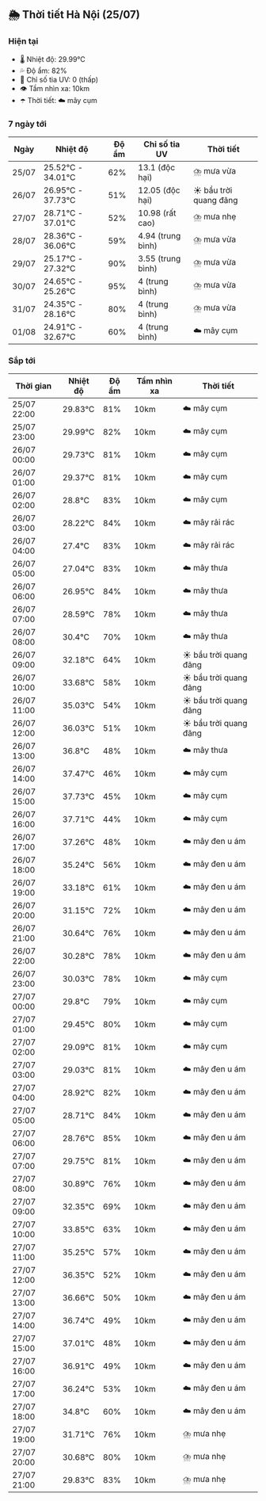 ## 🌦️ Thời tiết Hà Nội (25/07)

### Hiện tại

- 🌡️ Nhiệt độ: 29.99℃
- 💦 Độ ẩm: 82%
- 🌟 Chỉ số tia UV: 0 (thấp)
- 👁️ Tầm nhìn xa: 10km
- ☂️ Thời tiết: ☁️ mây cụm

### 7 ngày tới

| Ngày | Nhiệt độ | Độ ẩm | Chỉ số tia UV | Thời tiết |
| --- | --- | --- | --- | --- |
| 25/07 | 25.52℃ - 34.01℃ | 62% | 13.1 (độc hại) | ⛈️ mưa vừa |
| 26/07 | 26.95℃ - 37.73℃ | 51% | 12.05 (độc hại) | ☀️ bầu trời quang đãng |
| 27/07 | 28.71℃ - 37.01℃ | 52% | 10.98 (rất cao) | ⛈️ mưa nhẹ |
| 28/07 | 28.36℃ - 36.06℃ | 59% | 4.94 (trung bình) | ⛈️ mưa vừa |
| 29/07 | 25.17℃ - 27.32℃ | 90% | 3.55 (trung bình) | ⛈️ mưa vừa |
| 30/07 | 24.65℃ - 25.26℃ | 95% | 4 (trung bình) | ⛈️ mưa vừa |
| 31/07 | 24.35℃ - 28.16℃ | 80% | 4 (trung bình) | ⛈️ mưa vừa |
| 01/08 | 24.91℃ - 32.67℃ | 60% | 4 (trung bình) | ☁️ mây cụm |

### Sắp tới

| Thời gian | Nhiệt độ | Độ ẩm | Tầm nhìn xa | Thời tiết |
| --- | --- | --- | --- | --- |
| 25/07 22:00 | 29.83℃ | 81% | 10km | ☁️ mây cụm |
| 25/07 23:00 | 29.99℃ | 82% | 10km | ☁️ mây cụm |
| 26/07 00:00 | 29.73℃ | 81% | 10km | ☁️ mây cụm |
| 26/07 01:00 | 29.37℃ | 81% | 10km | ☁️ mây cụm |
| 26/07 02:00 | 28.8℃ | 83% | 10km | ☁️ mây cụm |
| 26/07 03:00 | 28.22℃ | 84% | 10km | ☁️ mây rải rác |
| 26/07 04:00 | 27.4℃ | 83% | 10km | ☁️ mây rải rác |
| 26/07 05:00 | 27.04℃ | 83% | 10km | ☁️ mây thưa |
| 26/07 06:00 | 26.95℃ | 84% | 10km | ☁️ mây thưa |
| 26/07 07:00 | 28.59℃ | 78% | 10km | ☁️ mây thưa |
| 26/07 08:00 | 30.4℃ | 70% | 10km | ☁️ mây thưa |
| 26/07 09:00 | 32.18℃ | 64% | 10km | ☀️ bầu trời quang đãng |
| 26/07 10:00 | 33.68℃ | 58% | 10km | ☀️ bầu trời quang đãng |
| 26/07 11:00 | 35.03℃ | 54% | 10km | ☀️ bầu trời quang đãng |
| 26/07 12:00 | 36.03℃ | 51% | 10km | ☀️ bầu trời quang đãng |
| 26/07 13:00 | 36.8℃ | 48% | 10km | ☁️ mây thưa |
| 26/07 14:00 | 37.47℃ | 46% | 10km | ☁️ mây cụm |
| 26/07 15:00 | 37.73℃ | 45% | 10km | ☁️ mây cụm |
| 26/07 16:00 | 37.71℃ | 44% | 10km | ☁️ mây cụm |
| 26/07 17:00 | 37.26℃ | 48% | 10km | ☁️ mây đen u ám |
| 26/07 18:00 | 35.24℃ | 56% | 10km | ☁️ mây đen u ám |
| 26/07 19:00 | 33.18℃ | 61% | 10km | ☁️ mây đen u ám |
| 26/07 20:00 | 31.15℃ | 72% | 10km | ☁️ mây đen u ám |
| 26/07 21:00 | 30.64℃ | 76% | 10km | ☁️ mây đen u ám |
| 26/07 22:00 | 30.28℃ | 78% | 10km | ☁️ mây đen u ám |
| 26/07 23:00 | 30.03℃ | 78% | 10km | ☁️ mây cụm |
| 27/07 00:00 | 29.8℃ | 79% | 10km | ☁️ mây cụm |
| 27/07 01:00 | 29.45℃ | 80% | 10km | ☁️ mây cụm |
| 27/07 02:00 | 29.09℃ | 81% | 10km | ☁️ mây cụm |
| 27/07 03:00 | 29.03℃ | 81% | 10km | ☁️ mây đen u ám |
| 27/07 04:00 | 28.92℃ | 82% | 10km | ☁️ mây đen u ám |
| 27/07 05:00 | 28.71℃ | 84% | 10km | ☁️ mây đen u ám |
| 27/07 06:00 | 28.76℃ | 85% | 10km | ☁️ mây đen u ám |
| 27/07 07:00 | 29.75℃ | 81% | 10km | ☁️ mây đen u ám |
| 27/07 08:00 | 30.89℃ | 76% | 10km | ☁️ mây đen u ám |
| 27/07 09:00 | 32.35℃ | 69% | 10km | ☁️ mây đen u ám |
| 27/07 10:00 | 33.85℃ | 63% | 10km | ☁️ mây đen u ám |
| 27/07 11:00 | 35.25℃ | 57% | 10km | ☁️ mây đen u ám |
| 27/07 12:00 | 36.35℃ | 52% | 10km | ☁️ mây đen u ám |
| 27/07 13:00 | 36.66℃ | 50% | 10km | ☁️ mây đen u ám |
| 27/07 14:00 | 36.74℃ | 49% | 10km | ☁️ mây đen u ám |
| 27/07 15:00 | 37.01℃ | 48% | 10km | ☁️ mây đen u ám |
| 27/07 16:00 | 36.91℃ | 49% | 10km | ☁️ mây đen u ám |
| 27/07 17:00 | 36.24℃ | 53% | 10km | ☁️ mây đen u ám |
| 27/07 18:00 | 34.8℃ | 60% | 10km | ☁️ mây đen u ám |
| 27/07 19:00 | 31.71℃ | 76% | 10km | ⛈️ mưa nhẹ |
| 27/07 20:00 | 30.68℃ | 80% | 10km | ⛈️ mưa nhẹ |
| 27/07 21:00 | 29.83℃ | 83% | 10km | ⛈️ mưa nhẹ |
